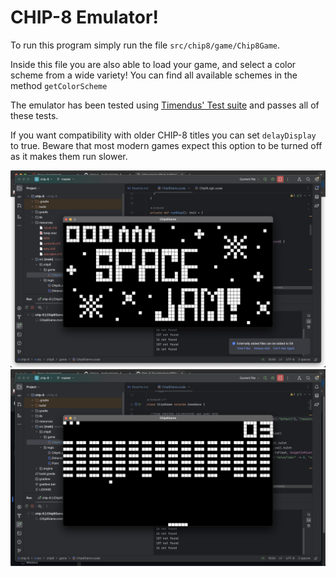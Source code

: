 # CHIP-8 Emulator!
To run this program simply run the file `src/chip8/game/Chip8Game`.

Inside this file you are also able to load your game, and select a color scheme from a wide variety! 
You can find all available schemes in the method `getColorScheme`

The emulator has been tested using [Timendus' Test suite](https://github.com/Timendus/chip8-test-suite) and passes all of these tests.

If you want compatibility with older CHIP-8 titles you can set `delayDisplay` to true. 
Beware that most modern games expect this option to be turned off as it makes them run slower.

![Spacejam running](resources/Screenshot%202023-10-29%20at%2015.36.35.jpg)
![Breakout running](resources/Screenshot%202023-10-29%20at%2015.30.26.png)